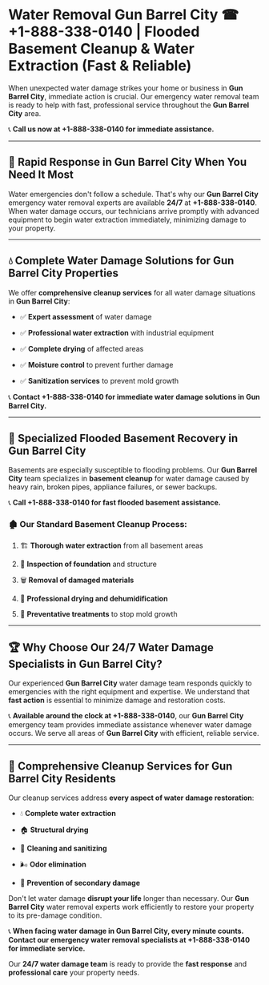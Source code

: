 # Water Removal Gun Barrel City ☎ +1-888-338-0140 | Flooded Basement Cleanup & Water Extraction (Fast & Reliable)

When unexpected water damage strikes your home or business in **Gun Barrel City**, immediate action is crucial. Our emergency water removal team is ready to help with fast, professional service throughout the **Gun Barrel City** area. 

📞 **Call us now at +1-888-338-0140 for immediate assistance.**
---
## 🚀 Rapid Response in Gun Barrel City When You Need It Most
Water emergencies don't follow a schedule. That's why our **Gun Barrel City** emergency water removal experts are available **24/7** at **+1-888-338-0140**. When water damage occurs, our technicians arrive promptly with advanced equipment to begin water extraction immediately, minimizing damage to your property.
---
## 💧 Complete Water Damage Solutions for Gun Barrel City Properties
We offer **comprehensive cleanup services** for all water damage situations in **Gun Barrel City**:
- ✅ **Expert assessment** of water damage  
- ✅ **Professional water extraction** with industrial equipment  
- ✅ **Complete drying** of affected areas  
- ✅ **Moisture control** to prevent further damage  
- ✅ **Sanitization services** to prevent mold growth  
📞 **Contact +1-888-338-0140 for immediate water damage solutions in Gun Barrel City.**
---
## 🌊 Specialized Flooded Basement Recovery in Gun Barrel City
Basements are especially susceptible to flooding problems. Our **Gun Barrel City** team specializes in **basement cleanup** for water damage caused by heavy rain, broken pipes, appliance failures, or sewer backups. 
📞 **Call +1-888-338-0140 for fast flooded basement assistance.**
### 🏚️ Our Standard Basement Cleanup Process:
1. 🏗️ **Thorough water extraction** from all basement areas  
2. 🔎 **Inspection of foundation** and structure  
3. 🗑️ **Removal of damaged materials**  
4. 💨 **Professional drying and dehumidification**  
5. 🚫 **Preventative treatments** to stop mold growth  
---
## 🏆 Why Choose Our 24/7 Water Damage Specialists in Gun Barrel City?
Our experienced **Gun Barrel City** water damage team responds quickly to emergencies with the right equipment and expertise. We understand that **fast action** is essential to minimize damage and restoration costs.
📞 **Available around the clock at +1-888-338-0140**, our **Gun Barrel City** emergency team provides immediate assistance whenever water damage occurs. We serve all areas of **Gun Barrel City** with efficient, reliable service.
---
## 🧹 Comprehensive Cleanup Services for Gun Barrel City Residents
Our cleanup services address **every aspect of water damage restoration**:
- 💧 **Complete water extraction**  
- 🏠 **Structural drying**  
- 🧼 **Cleaning and sanitizing**  
- 🌬️ **Odor elimination**  
- 🚫 **Prevention of secondary damage**  
Don't let water damage **disrupt your life** longer than necessary. Our **Gun Barrel City** water removal experts work efficiently to restore your property to its pre-damage condition.
📞 **When facing water damage in Gun Barrel City, every minute counts. Contact our emergency water removal specialists at +1-888-338-0140 for immediate service.**
Our **24/7 water damage team** is ready to provide the **fast response** and **professional care** your property needs.
